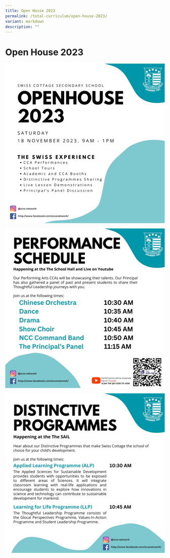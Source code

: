 ```yaml
---
title: Open House 2023
permalink: /total-curriculum/open-house-2023/
variant: markdown
description: ""
---
```

# Open House 2023

![2023 Open House (1)](/images/Open%20House%202022/2023_Open_House__1_.jpeg)

![2023 Open House (2)](/images/Open%20House%202022/2023_Open_House__2_.jpeg)

![2023 Open House (3)](/images/Open%20House%202022/2023_Open_House__3_.jpeg)